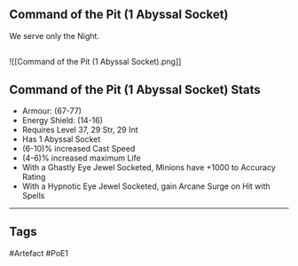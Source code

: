 ## Command of the Pit (1 Abyssal Socket)
We serve only the Night.
##
![[Command of the Pit (1 Abyssal Socket).png]]
## Command of the Pit (1 Abyssal Socket) Stats
- Armour: (67-77)
- Energy Shield: (14-16)
- Requires Level 37, 29 Str, 29 Int
- Has 1 Abyssal Socket
- (6-10)% increased Cast Speed
- (4-6)% increased maximum Life
- With a Ghastly Eye Jewel Socketed, Minions have +1000 to Accuracy Rating
- With a Hypnotic Eye Jewel Socketed, gain Arcane Surge on Hit with Spells


---
## Tags
#Artefact
#PoE1